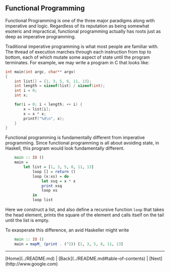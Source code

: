 Functional Programming
----------------------

Functional Programming is one of the three major paradigms along with
imperative and logic. Regardless of its reputation as being somewhat
esoteric and impractical, functional programming actually has roots
just as deep as imperative programming. 

Traditional imperative programming is what most people are familiar with.
The thread of execution marches through each instruction from top to bottom,
each of which mutate some aspect of state until the program terminates. For
example, we may write a program in C that looks like:

```c
int main(int argc, char** argv)
{
    int list[] = {1, 3, 5, 8, 11, 13};
    int length = sizeof(list) / sizeof(int);
    int i = 0;
    int x;

    for(i = 0; i < length; ++ i) {
        x = list[i];
        x = x * x;
        printf("%d\n", x);
    }
}
```

Functional programming is fundamentally different from imperative programming.
Since functional programming is all about avoiding state, in Haskell, this
program would look fundamentally different.

```Haskell
    main :: IO ()
    main =
        let list = [1, 3, 5, 8, 11, 13]
            loop [] = return ()
            loop (x:xs) = do 
                let xsq = x * x
                print xsq
                loop xs
            in
            loop list
```

Here we construct a list, and also define a recursive function `loop` that
takes the head element, prints the square of the element and calls itself on
the tail until the list is empty.

To exasperate this difference, an avid Haskeller might write

```Haskell
    main :: IO ()
    main = mapM_ (print . (^2)) [1, 3, 5, 8, 11, 13]
```

<!---
At the bottom of every page we need a next and previous button 
-->

<hr>
[Home](../README.md) | [Back](../README.md#table-of-contents) | [Next](http://www.google.com)

